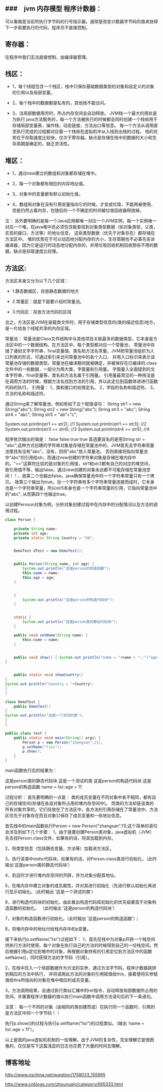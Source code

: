 ###　jvm 内存模型
程序计数器：
------
可以看做是当前所执行字节码的行号指示器。通常是改变计数器字节码的值来抉择下一步索要执行的代码，程序员不直接控制。 

寄存器：
-----------
在程序中我们无法直接控制，由编译器管理。 

栈区：
----------   
- 1，每个线程包含一个栈区，栈中只保存基础数据类型的对象和自定义的对象的引用以及局部变量。 

- 2，每个栈中的数据都是私有的，其他栈不能访问。 

- 3，当局部数据用完时，所占内存空间会自动释放。 
JVM栈一个最大的用处是为执行 java方法服务的，每一个方法被执行的时候都会同时创建一个栈帧用于存储局部变量表，操作栈，动态链接，方法出口等信息。 
每一个方法从调用直至执行完成的过程都对应着一个栈帧在虚拟机中从入栈到出栈的过程。 
栈的优势在于存取速度比较快，仅次于寄存器。缺点是存储在栈中的数据的大小和生存周期是确定的，缺乏灵活性。 

堆区：
---------- 
- 1，通过new建立的数组和对象都存储在堆中。 

- 2，每一个对象都有相应的内存地址值。 

- 3，对象中的变量都有默认初始化值。 

- 4，数组和对象在没有引用变量指向它的时候，才变成垃圾，不能再被使用，但是仍然占着内存，在随后的一个不确定的时间被垃圾回收器释放掉。 

注：
另外要明确的是每一个Java应用都唯一对应一个JVM实例，每一个实例唯一对应一个堆。在java堆中还必须包含能查找到对象类型数据（如对象类型，父类，实现的接口，方法等）的地址信息， 
这些类型数据（优先于对象存在）都存储在方法区中。 
堆的优势在于可以动态地分配内存的大小，生存周期也不必事先告诉编译器，因为它是运行时动态地分配内存的，并用垃圾回收机制回收那些不用的数据。缺点是存取速度比较慢。 


方法区:
-----
方法区本身又分为以下几个区域： 
- 1.静态数据区，存放静态数据的地方 

- 2.常量区：就是下面要介绍的常量池。 

- 3.代码区：存放方法代码的区域 

总之，方法区是JVM在装载类文件时，用于存储类型信息的(类的描述信息)地方，是一片给各个线程共享的内存区域。 

常量池： 
常量池是Class文件结构中与其他项目关联最多的数据类型，它本身是方法区中的一个数据结构。在方法区中，每个类型都对应一个常量池， 
常量池中存储了诸如文字字符串、final变量值、类名和方法名常量。JVM把常量池组织为入口列表的形式，可通过索引来访问常量池中的各个入口， 
并用入口标识来表示该常量池存储的数据类型。常量池在编译期间就被确定，并被保存在已编译的.class文件中的一些数据，一般分为两大类，字面量和引用量。 
字面量入全面提到的文本字符串，final变量等。类名和方法名属于引用量。 
引用量最常见的一种用法是在调用方法的时候，根据方法名找到方法的引用，并以此定位到函数体进进行函数代码的执行。 
引用量： 
1，类和接口的权限定名。 
2，字段的名称和描述符。 
3，方法的名称和描述符。 

通过String来了解常量池，例如有如下五个赋值语句： 
String str1 = new String("abc"); 
String str2 = new String("abc"); 
String str3 = "abc"; 
String str4 = "abc"; 
String str5 = "ab"+"c"; 

System.out.println(str1 == str2); //1 
System.out.println(str1 == str3); //2 
System.out.println(str3 == str4); //3 
System.out.println(str4 == str5); //4 

程序依次输出的值是： 
false 
false 
true 
true 
首选要说名的是用String str = "abc";这种方式创建的字符串对象是存储在常量池中的，JVM首先去字符串常量池里找有没有"abc"，没有，则将"abc"放入常量池，
否则直接将指向常量池中"abc"的引用给str。而通过new创建的字符串对象是存储在堆内存中的。"=="运算符比较的是对象的引用值，str1和str2都有自己的对应的堆空间，
故引用值不等，输出false。通过new创建的对象永远都不可能存储在常量池空间！！，故第二个也输出false。java确保常量池中的一个字符串常量只有一个拷贝。
故第三个输出为true。当一个字符串有多个字符串常量连接而成时，它本身也是一个字符串常量，所以str5本身也是一个字符串常量的引用，它指向常量池中的"abc",
从而第四个也输出true。 


以创建Pernson对象为例，分析对象创建过程中在内存中的分配情况以及方法的调用过程。
```java
class Person {
    
    private String name; 
    private int age; 
    private static String Country = "CN"; 


    DemoTest dTest = new DemoTest(); 


    public Person(String name, int age) { 
        System.out.println("这是person的构造函数"); 
        this.name = name; 
        this.age = age; 
    }   


    { 
        System.out.println("这是person的构造代码块"); 
    } 


    static { 
        System.out.println("这是person类的静态代码块"); 
    }    

    public void setName(String name) {
        this.name = name; 
    } 


    public void show() { System.out.println("name = "+name + "::"+"age = "+age); 
} 


    public static void showCountry() 
{ 
System.out.println("Country = "+Country); 
} 
} 

class DemoTest { 
    public DemoTest() 
{ 
System.out.println("这是一个测试的类"); 
} 
} 

public class test { 
    public static void main(String[] args) { 
        Person p = new Person("zhangsan",11); 
        p.setName("lisi"); 
        p.show(); 
    } 
} 
```


main函数执行后的结果为： 


这是person类的静态代码块 
这是一个测试的类 
这是person的构造代码块 
这是person的构造函数 
name = lisi::age = 11 


过程分析： 
首先要明确的一点是： 类的成员变量在不同对象中各不相同，都有自己的存储空间(存储在各自对象所占用的堆内存空间中)。 
而类的方法却是该类的所有对象共享的，它们存放在了方法区中，各方法的引用存储在了常量池中。方法区优先于对象存在而且对象只保存了成员变量和一些地址信息。 


首先栈中的main函数执行Person = new Person("zhangsan",11);这个简单的语句会涉及到如下几个步骤： 
1，由于是要创建Person类对象，java虚拟机（JVM）先去找Person.class文件，如果有的话，将其加载到内存。 


2，将类型信息（包括静态变量，方法等）加载进方法区。 


3，执行该类中static代码块，如果有的话，对Person.class类进行初始化。（此时输出‘这是person类的静态代码块’） 


4，到这时才进行堆内存空间的开辟，并为对象分配首地址。 


5，在堆内存中建立对象的成员属性，并对其进行初始化（先进行默认初始化再进行显示初始化。（此时输出  ‘这是一个测试的类’） 


6，进行构造代码块的初始化，由此看出构造代码库初始化的优先级要高于对象构造函数的初始化。 （此时输出 ‘这是person的构造代码块’） 

7，对象的构造函数进行初始化。（此时输出 ‘这是person的构造函数’）； 

8，将堆内存中的地址付给栈内存中的p变量。 

接下来执行p.setName("lisi")过程如下： 
1，首先在栈中为对象p开辟一个栈空间供执行方法时使用，每个对象在执行自己的方法的时候得到自己的一份栈空间。然后根据引用p定位到堆中的对象，再根据对象持有的引用定位到方法区中的函数setName()，同时获得方法的字节码（引用）。 

2，在栈中压入一个局部数据作为方法的实参，通过方法字节码，程序计数器跳转到相应的方法中执行， 
并将调用此方法的对象的引用赋值给this，接着便将实参赋值给this所指向的对象在堆中相应的成员变量。 

3，方法调用结束，会通过执行类似汇编中的ret指令，自动释放局部数据所占用的空间，并重置程序计数器的值以执行main函数中调用方法语句后的下一条语句。 

注意： 每一个不同的对象（由相同的类创建而成）在执行同一个函数时，引用的是方法区中同一个字节码！！ 

执行p.show()的过程与执行p.setName("lisi")的过程类似。（输出 ‘name = lisi::age = 11’）。 

以上是我的java虚拟机机制的一些理解，由于JVM的复杂性，完全理解它是很困难的，仅仅是写下这篇浅显的日志也花费了大量的时间去理解。

博客地址
---
http://www.oschina.net/question/1758033_155995

http://www.cnblogs.com/zhouyuqin/category/695333.html
